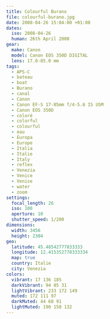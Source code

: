 ```yaml
---
title: Colourful Burano
file: colourful-burano.jpg
date: 2008-04-26 15:04:00 +01:00
dates:
  iso: 2008-04-26
  human: 26th April 2008
gear:
  make: Canon
  model: Canon EOS 350D DIGITAL
  lens: 17.0-85.0 mm
tags:
  - APS-C
  - bateau
  - boat
  - Burano
  - canal
  - Canon
  - Canon EF-S 17-85mm f/4-5.6 IS USM
  - Canon EOS 350D
  - coloré
  - colorful
  - colourful
  - eau
  - Europa
  - Europe
  - Italia
  - Italie
  - Italy
  - reflex
  - Venezia
  - Venice
  - Venise
  - water
  - zoom
settings:
  focal_length: 26
  iso: 100
  aperture: 10
  shutter_speed: 1/200
dimensions:
  width: 3456
  height: 2304
geo:
  latitude: 45.48542777833333
  longitude: 12.415352778333334
  map: true
  country: Italie
  city: Venezia
colors:
  vibrant: 17 136 185
  darkVibrant: 94 85 31
  lightVibrant: 233 172 149
  muted: 172 111 97
  darkMuted: 44 68 91
  lightMuted: 190 150 132
---
```



